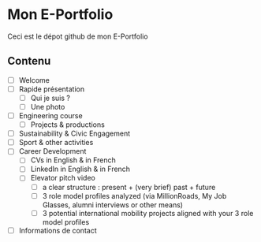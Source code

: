 # Mon E-Portfolio
Ceci est le dépot github de mon E-Portfolio

## Contenu
- [ ] Welcome
- [ ] Rapide présentation
    - [ ] Qui je suis ?
    - [ ] Une photo
- [ ] Engineering course
    - [ ] Projects & productions
- [ ] Sustainability & Civic Engagement
- [ ] Sport & other activities
- [ ] Career Development
    - [ ] CVs in English & in French
    - [ ] LinkedIn in English & in French
    - [ ] Elevator pitch video
        - [ ] a clear structure : present + (very brief) past + future
        - [ ] 3 role model profiles analyzed (via MillionRoads, My Job Glasses, alumni interviews or other means)
        - [ ] 3 potential international mobility projects aligned with your 3 role model profiles
- [ ] Informations de contact
